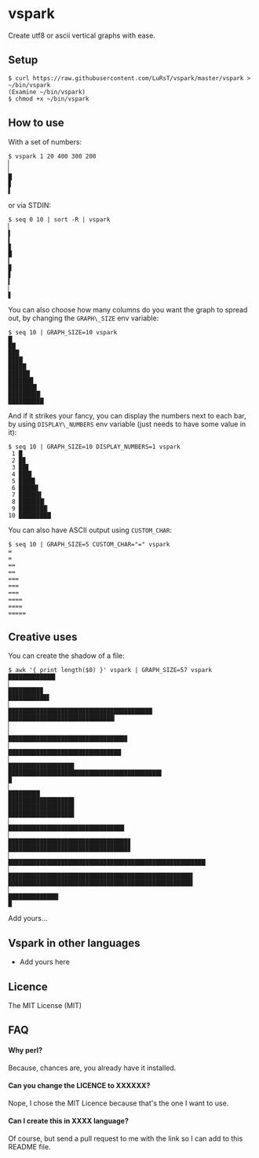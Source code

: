 vspark
======

Create utf8 or ascii vertical graphs with ease.

## Setup

    $ curl https://raw.githubusercontent.com/LuRsT/vspark/master/vspark > ~/bin/vspark
    (Examine ~/bin/vspark)
    $ chmod +x ~/bin/vspark

## How to use

With a set of numbers:

    $ vspark 1 20 400 300 200
    ▏
    ▏
    █
    ▊
    ▌

or via STDIN:

    $ seq 0 10 | sort -R | vspark
    ▏
    ▌
    ▍
    ▊
    █
    ▎
    ▉
    ▋
    ▍
    ▏
    ▋

You can also choose how many columns do you want the graph to spread out, by changing the `GRAPH\_SIZE` env variable:

    $ seq 10 | GRAPH_SIZE=10 vspark
    █▏
    ██▏
    ███▏
    ████▏
    █████▏
    ██████▏
    ███████▏
    ████████▏
    █████████▏
    ██████████▏

And if it strikes your fancy, you can display the numbers next to each bar, by
using `DISPLAY\_NUMBERS` env variable (just needs to have some value in it):

    $ seq 10 | GRAPH_SIZE=10 DISPLAY_NUMBERS=1 vspark
     1 █
     2 █▉
     3 ██▊
     4 ███▋
     5 ████▋
     6 █████▌
     7 ██████▍
     8 ███████▎
     9 ████████▏
    10 █████████▏


You can also have ASCII output using `CUSTOM_CHAR`:

    $ seq 10 | GRAPH_SIZE=5 CUSTOM_CHAR="=" vspark
    =
    =
    ==
    ==
    ===
    ===
    ===
    ====
    ====
    =====

## Creative uses

You can create the shadow of a file:

    $ awk '{ print length($0) }' vspark | GRAPH_SIZE=57 vspark
    █████████████▍
    ▏
    █████████▉
    ███████████▋
    ▏
    █████████████████████████████████████████
    ██████████████████████████████▎
    ▏
    ▏
    █████████████████████████████████▉
    ▏
    ████████████████████████████████▏
    ▏
    ██████████████████▊
    ███████████████████████████████████████████▋
    █
    ▏
    █████████
    ██████████████████▊
    ██████████████████▊
    ██████████████████▊
    ▏
    █████████████████████████████████
    ▏
    ██████████████████████████████████▊
    ██████████████████████████████████▊
    ▏
    ████████████████████████████████████████████████████████▏
    ▏
    ████████████████████████████████████████████████████▌
    ████████████████████████████████████████████████████▌
    ▏
    ██████████████▎
    █

Add yours...

## Vspark in other languages

* Add yours here

## Licence

The MIT License (MIT)

## FAQ

#### Why perl?

Because, chances are, you already have it installed.

#### Can you change the LICENCE to XXXXXX?

Nope, I chose the MIT Licence because that's the one I want to use.

#### Can I create this in XXXX language?

Of course, but send a pull request to me with the link so I can add to this README file.

